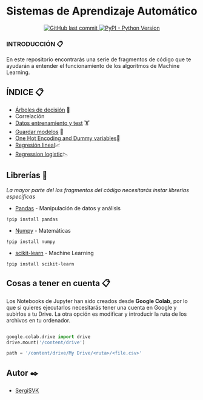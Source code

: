 # Sistemas de Aprendizaje Automático



<p align="center">
  <a title="Last Commit" href="https://github.com/SergiSvK/SAA">
    <img alt="GitHub last commit" src="https://img.shields.io/github/last-commit/sergisvk/saa?style=for-the-badge">  
</a>

<a title="Python" href="https://www.python.org/">
<img alt="PyPI - Python Version" src="https://img.shields.io/pypi/pyversions/Anac?style=for-the-badge">
</a>

</p>

### INTRODUCCIÓN 📋

En este repositorio encontrarás una serie de fragmentos de código que te ayudarán a entender el funcionamiento de 
los algoritmos de Machine Learning.

##  ÍNDICE 📋

- [Árboles de decisión](https://github.com/SergiSvK/SAA/tree/main/Arboles%20de%20Decisiones) 🌲
- Correlación
- [Datos entrenamiento y test](https://github.com/SergiSvK/SAA/tree/main/Datos%20entrenamiento%20y%20test) 🏋
- [Guardar modelos](https://github.com/SergiSvK/SAA/tree/main/Guardar%20Modelos) 💾
- [One Hot Encoding and Dummy variables](https://github.com/SergiSvK/SAA/tree/main/Dummy%20Variables)🥠
- [Regresión lineal](https://github.com/SergiSvK/SAA/tree/main/Regresi%C3%B3n%20Lineal)📈
- [Regression logistic](https://github.com/SergiSvK/SAA/tree/main/Regresi%C3%B3n%20Logistica)📉



## Librerías 🚀

_La mayor parte del los fragmentos del código necesitarás instar librerías específicas_

* [Pandas](https://pandas.pydata.org/) - Manipulación de datos y análisis

```console
!pip install pandas
```

* [Numpy](https://numpy.org/) - Matemáticas

```console
!pip install numpy
```
* [scikit-learn](https://scikit-learn.org/stable/) - Machine Learning

```console
!pip install scikit-learn
```

## Cosas a tener en cuenta 📋

Los Notebooks de Jupyter han sido creados desde **Google Colab**, por lo que si quieres ejecutarlos necesitarás tener 
una cuenta en Google y subirlos a tu Drive. La otra opción es modificar y introducir la ruta de los archivos en tu ordenador.


```python

google.colab.drive import drive
drive.mount('/content/drive')

path = '/content/drive/My Drive/<ruta>/<file.csv>'

```


## Autor ✒️

* [SergiSVK](https://github.com/SergiSvK)

